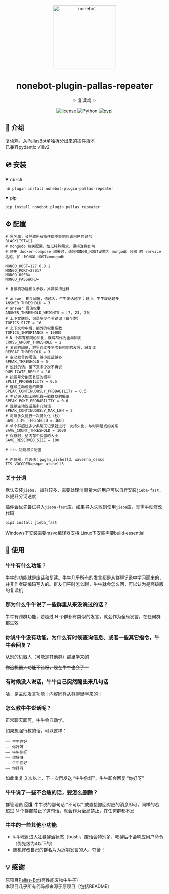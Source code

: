 <p align="center">
  <a href="https://v2.nonebot.dev/"><img src="https://v2.nonebot.dev/logo.png" width="200" height="200" alt="nonebot"></a>
</p>

<div align="center">

# nonebot-plugin-pallas-repeater

✨ 复读鸡 ✨

<p align="center">
  <a href="https://github.com/Redmomn/nonebot-plugin-pallas-repeater/blob/master/LICENSE">
    <img src="https://img.shields.io/github/license/Redmomn/nonebot-plugin-pallas-repeater.svg" alt="license">
  </a>
  <img src="https://img.shields.io/badge/python-3.8+-blue.svg" alt="Python">
  <a href="https://pypi.org/project/nonebot-plugin-pallas-repeater">
    <img src="https://badgen.net/pypi/v/nonebot-plugin-pallas-repeater" alt="pypi">
  </a>
</p>

</div>

## 📖 介绍

复读鸡，从[PallasBot](https://github.com/MistEO/Pallas-Bot)单独拆分出来的插件版本  
已兼容pydantic v1&v2

## 💿 安装

<details open>
<summary>nb-cli</summary>

    nb plugin install nonebot-plugin-pallas-repeater

</details>

<details open>
<summary>pip</summary>

    pip install nonebot_plugin_pallas_repeater

</details>

## ⚙️ 配置

```text
# 黑名单，会导致所有插件都不能响应该用户的命令
BLACKLIST=[]
# mongodb 相关配置，如无特殊需求，保持注释即可
# 使用 docker-compose 部署时，请将MONGO_HOST设置为 mongodb 容器 的 service 名称，如：MONGO_HOST=mongodb

MONGO_HOST=127.0.0.1
MONGO_PORT=27017
MONGO_USER=
MONGO_PASSWORD=

# 复读机功能相关参数，推荐保持注释

# answer 相关阈值，值越大，牛牛废话越少；越小，牛牛废话越多
ANSWER_THRESHOLD = 3
# answer 阈值权重
ANSWER_THRESHOLD_WEIGHTS = [7, 23, 70]
# 上下文联想，记录多少个关键词（每个群）
TOPICS_SIZE = 16
# 上下文命中后，额外的权重系数
TOPICS_IMPORTANCE = 10000
# N 个群有相同的回复，就跨群作为全局回复
CROSS_GROUP_THRESHOLD = 2
# 复读的阈值，群里连续多少次有相同的发言，就复读
REPEAT_THRESHOLD = 3
# 主动发言的阈值，越小废话越多
SPEAK_THRESHOLD = 5
# 说过的话，接下来多少次不再说
DUPLICATE_REPLY = 10
# 按逗号分割回复语的概率
SPLIT_PROBABILITY = 0.5
# 连续主动说话的概率
SPEAK_CONTINUOUSLY_PROBABILITY = 0.5
# 主动说话加上随机戳一戳群友的概率
SPEAK_POKE_PROBABILITY = 0.6
# 连续主动说话最多几句话
SPEAK_CONTINUOUSLY_MAX_LEN = 2
# 每隔多久进行一次持久化（秒）
SAVE_TIME_THRESHOLD = 3600
# 单个群超过多少条聊天记录就进行一次持久化，与时间是或的关系
SAVE_COUNT_THRESHOLD = 1000
# 保存时，给内存中保留的大小
SAVE_RESERVED_SIZE = 100

# tts 功能相关配置

# 声码器，可选值：pwgan_aishell3、wavernn_csmsc
TTS_VOCODER=pwgan_aishell3
```

### 关于分词

默认安装`jieba`， 加群较多、需要处理消息量大的用户可以自行安装`jieba-fast`，以提升分词速度

插件会优先尝试导入`jieba-fast`库，如果导入失败则使用`jieba`库，无需手动修改代码

```shell
pip3 install jieba_fast
```

Windows下安装需要msvc编译器支持
Linux下安装需要build-essential

## 🎉 使用

### 牛牛有什么功能？

牛牛的功能就是废话和复读。牛牛几乎所有的发言都是从群聊记录中学习而来的，并非作者硬编码写入的。群友们平时怎么聊，牛牛就会怎么回，可以认为是高级版的复读机

### 那为什么牛牛说了一些群里从来没说过的话？

牛牛有跨群功能，若超过 N 个群都有类似的发言，就会作为全局发言，在任何群都生效

### 你说牛牛没有功能，为什么有时候查询信息、或者一些其它指令，牛牛会回复？

从别的机器人（可能是其他群）那里学来的

~~你这机器人功能不错呀，现在牛牛也会了！~~

### 有时候没人说话，牛牛自己突然蹦出来几句话

哈，是主动发言功能！内容同样从群聊里学来的！

### 怎么教牛牛说话呢？

正常聊天即可，牛牛会自动学。

如果想强行教的话，可以这样：

```text
—— 牛牛你好
—— 你好呀
—— 牛牛你好
—— 你好呀
—— 牛牛你好
—— 你好呀
```

如此重复 3 次以上，下一次再发送 “牛牛你好”，牛牛即会回复 “你好呀”

### 牛牛说了一些不合适的话，要怎么删除？

群管理员 **回复** 牛牛说的那句话 “不可以” 或直接撤回对应的消息即可，同样的若超过 N 个群都禁止了这句话，就会作为全局禁止，在任何群都不发

### 牛牛的一些其他小功能

- `牛牛喝酒` 进入狂暴醉酒状态（bushi，废话会特别多，喝醉后不会响应用户命令（优先级为4以下的）
- 随机修改自己的群名片为近期发言的人，夺舍！

## 💡 感谢

原项目[Pallas-Bot](https://github.com/MistEO/Pallas-Bot)(高性能废物牛牛子)  
本项目几乎所有代码都来源于原项目（包括README）
